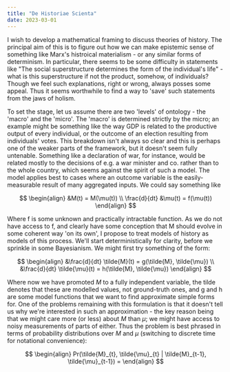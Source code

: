 ```yaml
---
title: "De Historiae Scienta"
date: 2023-03-01
---
```

I wish to develop a mathematical framing to discuss theories of history.  The principal aim of this is to figure out how we can make epistemic sense of something like Marx's histroical materialism - or any similar forms of determinism.  In particular, there seems to be some difficulty in statements like "The social superstructure determines the form of the individual's life" - what is this superstructure if not the product, somehow, of individuals?  Though we feel such explanations, right or wrong, always posses some appeal.  Thus it seems worthwhile to find a way to 'save' such statements from the jaws of holism.

To set the stage, let us assume there are two 'levels' of ontology - the 'macro' and the 'micro'.  The 'macro' is determined strictly by the micro; an example might be something like the way GDP is related to the productive output of every individual, or the outcome of an election resulting from individuals' votes.  This breakdown isn't always so clear and this is perhaps one of the weaker parts of the framework, but it doesn't seem fully untenable.  Something like a declaration of war, for instance, would be related mostly to the decisions of e.g. a war minister and co. rather than to the whole country, which seems against the spirit of such a model.  The model applies best to cases where an outcome variable is the easily-measurable result of many aggregated inputs.
We could say something like

$$
\begin{align}
  &M(t) = M(\mu(t)) \\
  \frac{d}{dt} &\mu(t) = f(\mu(t))
\end{align}
$$

Where f is some unknown and practically intractable function.
As we do not have access to f, and clearly have some conception that M should evolve in some coherent way 'on its own', I propose to treat models of history as models of this process.  We'll start deterministically for clarity, before we sprinkle in some Bayesianism.
We might first try something of the form:

$$
\begin{align}
  &\frac{d}{dt} \tilde{M}(t) = g(\tilde{M}, \tilde{\mu}) \\
  &\frac{d}{dt} \tilde{\mu}(t) = h(\tilde{M}, \tilde{\mu})
\end{align}
$$

Where now we have promoted $M$ to a fully independent variable, the tilde denotes that these are modelled values, not ground-truth ones, and g and h are some model functions that we want to find approximate simple forms for.
One of the problems remaining with this formulation is that it doesn't tell us why we're interested in such an approximation - the key reason being that we might care more (or less) about $M$ than $\mu$; we might have access to noisy measurements of parts of either.  Thus the problem is best phrased in terms of probability distributions over $M$ and $\mu$ (switching to discrete time for notational convenience):

$$
\begin{align}
  Pr(\tilde{M}_{t}, \tilde{\mu}_{t} | \tilde{M}_{t-1}, \tilde{\mu}_{t-1}) = 
\end{align}
$$
